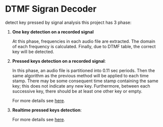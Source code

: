 # DTMF Sigran Decoder
detect key pressed by signal analysis
this project has 3 phase:

1. **One key detection on a recorded signal**
    
    At this phase, frequencies in each audio file are extracted. The domain of each frequency is calculated. Finally, due to DTMF table, the correct key will be detected. 
    
2. **Pressed keys detection on a recorded signal**: 

    In this phase, an audio file is partitioned into 0.11 sec periods. Then the same algorithm as the previous method will be applied to each time stamp. There may be some consequent time stamp containing the same key; this does not indicate any new key. Furthermore, between each successive key, there should be at least one other key or empty.
    
    For more details see [here](https://github.com/mahsaghn/DTMF_Signal_Detector/blob/master/phase2/phase2_fa.pdf).

3. **Realtime pressed keys detection**:
    
    For more details see [here](https://github.com/mahsaghn/DTMF_Signal_Detector/blob/master/phase3/DTMF_phase3.pdf).
